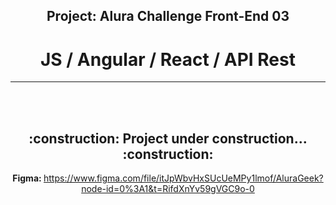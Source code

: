 <h2 align="center">Project: Alura Challenge Front-End 03</h2>
<h1 align="center">JS / Angular / React / API Rest</h1>
<hr>
<br>
<br>
<h2 align="center">:construction: Project under construction... :construction:</h2>
<p align="center"><strong>Figma: </strong><a href="https://www.figma.com/file/itJpWbvHxSUcUeMPy1lmof/AluraGeek?node-id=0%3A1&t=RifdXnYv59gVGC9o-0">https://www.figma.com/file/itJpWbvHxSUcUeMPy1lmof/AluraGeek?node-id=0%3A1&t=RifdXnYv59gVGC9o-0</p>
